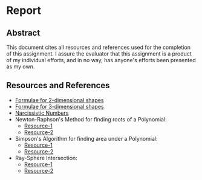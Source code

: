 # Report

## Abstract

This document cites all resources and references used for the completion of this assignment. I assure the evaluator that this assignment is a product of my individual efforts, and in no way, has anyone's efforts been presented as my own.

## Resources and References

- [Formulae for 2-dimensional shapes](https://empoweryourknowledgeandhappytrivia.files.wordpress.com/2014/10/geometry-formulas1.jpg)
- [Formulae for 3-dimensional shapes](https://d1whtlypfis84e.cloudfront.net/guides/wp-content/uploads/2020/02/25132225/3.Surface-Area-and-Volume-1-814x1024.jpg)
- [Narcissistic Numbers](https://mathworld.wolfram.com/NarcissisticNumber.html)
- Newton-Raphson's Method for finding roots of a Polynomial:
    - [Resource-1](https://en.wikipedia.org/wiki/Newton%27s_method)
    - [Resource-2](https://www.researchgate.net/profile/Dr-Kashmar/publication/329403155/figure/fig1/AS:700202105192456@1543952599741/Derivation-of-the-Newton-Raphson-method.png)
- Simpson's Algorithm for finding area under a Polynomial:
    - [Resource-1](https://en.wikipedia.org/wiki/Simpson%27s_rule)
    - [Resource-2](https://www.bragitoff.com/wp-content/uploads/2015/08/Simpsons-rule-integration.jpeg)
- Ray-Sphere Intersection:
    - [Resource-1](https://en.wikipedia.org/wiki/Line%E2%80%93sphere_intersection)
    - [Resource-2](https://en.wikipedia.org/wiki/Line%E2%80%93sphere_intersection)